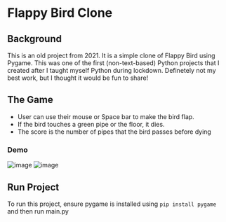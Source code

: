 # Flappy Bird Clone #

## Background ## 

This is an old project from 2021. It is a simple clone of Flappy Bird using Pygame. 
This was one of the first (non-text-based) Python projects that I created after I taught myself Python during lockdown. Definetely not my best work, but I thought it would be fun to share!

## The Game ##
- User can use their mouse or Space bar to make the bird flap. 
- If the bird touches a green pipe or the floor, it dies.
- The score is the number of pipes that the bird passes before dying

### Demo ###
![image](https://github.com/user-attachments/assets/8bd5c6cf-3472-42a6-8c8b-f379a49e8700)
![image](https://github.com/user-attachments/assets/5604af74-2bcd-4f1c-8dc1-4001a6addc46)


## Run Project ##
To run this project, ensure pygame is installed using `pip install pygame` and then run main.py


